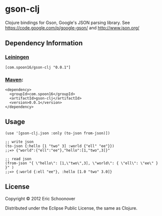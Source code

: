 # gson-clj

Clojure bindings for Gson, Google's JSON parsing library.
See https://code.google.com/p/google-gson/ and http://www.json.org/

## Dependency Information

### [Leiningen](https://github.com/technomancy/leiningen)

    [com.spoon16/gson-clj "0.0.1"]

### [Maven](http://maven.apache.org/):

    <dependency>
      <groupId>com.spoon16</groupId>
      <artifactId>gson-clj</artifactId>
      <version>0.0.1</version>
    </dependency>

## Usage

    (use '[gson-clj.json :only (to-json from-json)])

    ;; write json
    (to-json {:hello [1 "two" 3] :world {"ell" "ee"}})
    ;;=> {"world":{"ell":"ee"},"hello":[1,"two",3]}"

    ;; read json
    (from-json "{ \"hello\": [1,\"two\",3], \"world\": { \"ell\": \"ee\" } }" )
    ;;=> {:world {:ell "ee"}, :hello [1.0 "two" 3.0]}

## License

Copyright © 2012 Eric Schoonover

Distributed under the Eclipse Public License, the same as Clojure.
